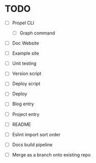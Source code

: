 # TODO

- [ ] Propel CLI
    - [ ] Graph command

- [ ] Doc Website

- [ ] Example site

- [ ] Unit testing

- [ ] Version script
- [ ] Deploy script
- [ ] Deploy
- [ ] Blog entry
- [ ] Project entry
- [ ] README
- [ ] Eslint import sort order
- [ ] Docs build pipeline
- [ ] Merge as a branch onto existing repo